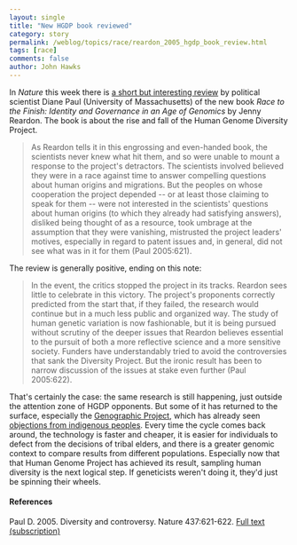 ```yaml
---
layout: single 
title: "New HGDP book reviewed" 
category: story
permalink: /weblog/topics/race/reardon_2005_hgdp_book_review.html
tags: [race] 
comments: false 
author: John Hawks 
---
```



<p>
In <i>Nature</i> this week there is <a href="http://www.nature.com/nature/journal/v437/n7059/full/437621a.html">a short but interesting review</a> by political scientist Diane Paul (University of Massachusetts) of the new book <i>Race to the Finish: Identity and Governance in an Age of Genomics</i> by Jenny Reardon. The book is about the rise and fall of the Human Genome Diversity Project. 
</p>

<blockquote>As Reardon tells it in this engrossing and even-handed book, the scientists never knew what hit them, and so were unable to mount a response to the project's detractors. The scientists involved believed they were in a race against time to answer compelling questions about human origins and migrations. But the peoples on whose cooperation the project depended -- or at least those claiming to speak for them -- were not interested in the scientists' questions about human origins (to which they already had satisfying answers), disliked being thought of as a resource, took umbrage at the assumption that they were vanishing, mistrusted the project leaders' motives, especially in regard to patent issues and, in general, did not see what was in it for them (Paul 2005:621).</blockquote>

<p>
The review is generally positive, ending on this note: 
</p>

<blockquote>In the event, the critics stopped the project in its tracks. Reardon sees little to celebrate in this victory. The project's proponents correctly predicted from the start that, if they failed, the research would continue but in a much less public and organized way. The study of human genetic variation is now fashionable, but it is being pursued without scrutiny of the deeper issues that Reardon believes essential to the pursuit of both a more reflective science and a more sensitive society. Funders have understandably tried to avoid the controversies that sank the Diversity Project. But the ironic result has been to narrow discussion of the issues at stake even further (Paul 2005:622).</blockquote>

<p>
That's certainly the case: the same research is still happening, just outside the attention zone of HGDP opponents. But some of it has returned to the surface, especially the <a href="weblog/reviews/genetics/genographic_project_announcement.html">Genographic Project</a>, which has already seen <a href="weblog/topics/race/genographic_maori_objection_2005.html">objections from indigenous peoples</a>. Every time the cycle comes back around, the technology is faster and cheaper, it is easier for individuals to defect from the decisions of tribal elders, and there is a greater genomic context to compare results from different populations. Especially now that that Human Genome Project has achieved its result, sampling human diversity is the next logical step. If geneticists weren't doing it, they'd just be spinning their wheels. 
</p>

<h4>References</h4>

<p class="cite">Paul D. 2005. Diversity and controversy. Nature 437:621-622. <a href="http://www.nature.com/nature/journal/v437/n7059/full/437621a.html">Full text (subscription)</a></p>

